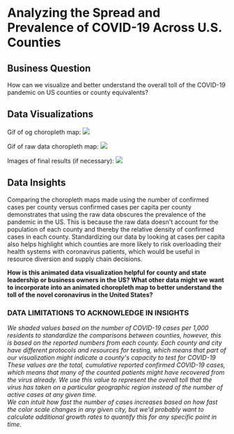 # Analyzing the Spread and Prevalence of COVID-19 Across U.S. Counties

## Business Question
How can we visualize and better understand the overall toll of the COVID-19 pandemic on US counties or county equivalents?

## Data Visualizations
Gif of og choropleth map: ![](Images/)

Gif of raw data choropleth map: ![](Images/)

Images of final results (if necessary): ![](Images/)

## Data Insights
Comparing the choropleth maps made using the number of confirmed cases per county versus confirmed cases per capita per county demonstrates that using the raw data obscures the prevalence of the pandemic in the US. This is because the raw data doesn't account for the population of each county and thereby the relative density of confirmed cases in each county.  Standardizing our data by looking at cases per capita also helps highlight which counties are more likely to risk overloading their health systems with coronavirus patients, which would be useful in resource diversion and supply chain decisions.

__How is this animated data visualization helpful for county and state leadership or business owners in the US? What other data might we want to incorporate into an animated choropleth map to better understand the toll of the novel coronavirus in the United States?__

### DATA LIMITATIONS TO ACKNOWLEDGE IN INSIGHTS
_We shaded values based on the number of COVID-19 cases per 1,000 residents to standardize the comparisons between counties, however, this is based on the reported numbers from each county. Each county and city have different protocols and resources for testing, which means that part of our visualization might indicate a county's capacity to test for COVID-19
These values are the total, cumulative reported confirmed COVID-19 cases, which means that many of the counted patients might have recovered from the virus already. We use this value to represent the overall toll that the virus has taken on a particular geographic region instead of the number of active cases at any given time.  
We can intuit how fast the number of cases increases based on how fast the color scale changes in any given city, but we'd probably want to calculate additional growth rates to quantify this for any specific point in time._

